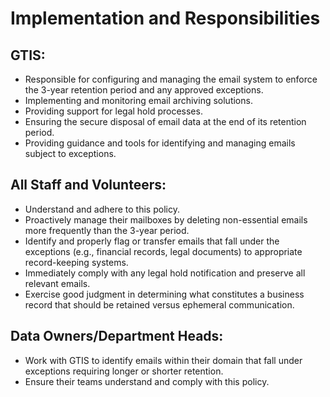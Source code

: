 # Implementation and Responsibilities

## GTIS:
    
  - Responsible for configuring and managing the email system to enforce the 3-year retention period and any approved exceptions.
  - Implementing and monitoring email archiving solutions.
  - Providing support for legal hold processes.
  - Ensuring the secure disposal of email data at the end of its retention period.
  - Providing guidance and tools for identifying and managing emails subject to exceptions.
        
## All Staff and Volunteers:
    
  - Understand and adhere to this policy.
  - Proactively manage their mailboxes by deleting non-essential emails more frequently than the 3-year period.
  - Identify and properly flag or transfer emails that fall under the exceptions (e.g., financial records, legal documents) to appropriate record-keeping systems.
  - Immediately comply with any legal hold notification and preserve all relevant emails.
  - Exercise good judgment in determining what constitutes a business record that should be retained versus ephemeral communication.
        
## Data Owners/Department Heads:
    
  - Work with GTIS to identify emails within their domain that fall under exceptions requiring longer or shorter retention.
  - Ensure their teams understand and comply with this policy.
        
